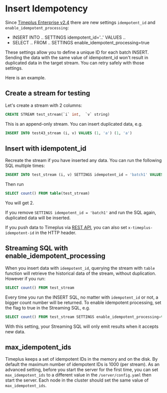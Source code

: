 # Insert Idempotency

Since [Timeplus Enterprise v2.4](/enterprise-v2.4) there are new settings `idempotent_id` and `enable_idempotent_processing`:
* INSERT INTO .. SETTINGS idempotent_id='..' VALUES ..
* SELECT .. FROM .. SETTINGS enable_idempotent_processing=true

These settings allow you to define a unique ID for each batch INSERT. Sending the data with the same value of idempotent_id won't result in duplicated data in the target stream. You can retry safely with those settings.

Here is an example.

## Create a stream for testing

Let's create a stream with 2 columns:
```sql
CREATE STREAM test_stream(`i` int,  `v` string)
```

This is an append-only stream. You can insert duplicated data, e.g.
```sql
INSERT INTO test43_stream (i, v) VALUES (1, 'a') (1, 'a')
```

## Insert with idempotent_id
Recreate the stream if you have inserted any data. You can run the following SQL multiple times:
```sql
INSERT INTO test_stream (i, v) SETTINGS idempotent_id = 'batch1' VALUES (1, 'a') (2, 'b');
```
Then run
```sql
SELECT count() FROM table(test_stream)
```
You will get 2.

If you remove `SETTINGS idempotent_id = 'batch1'` and run the SQL again, duplicated data will be inserted.

If you push data to Timeplus via [REST API](/proton-ingest-api), you can also set `x-timeplus-idempotent-id` in the HTTP header.

## Streaming SQL with enable_idempotent_processing
When you insert data with `idempotent_id`, querying the stream with `table` function will retrieve the historical data of the stream, without duplication. However if you run:
```sql
SELECT count() FROM test_stream
```
Every time you run the INSERT SQL, no matter with `idempotent_id` or not, a bigger count number will be returned. To enable idempotent processing, set the flag to true in the Streaming SQL, e.g.
```sql
SELECT count() FROM test_stream SETTINGS enable_idempotent_processing=true;
```
With this setting, your Streaming SQL will only emit results when it accepts new data.

## max_idempotent_ids

Timeplus keeps a set of idempotent IDs in the memory and on the disk. By default the maximum number of idempotent IDs is 1000 (per stream). As an advanced setting, before you start the server for the first time, you can set `max_idempotent_ids` to a different value in the `/server/config.yaml` then start the server. Each node in the cluster should set the same value of `max_idempotent_ids`.
